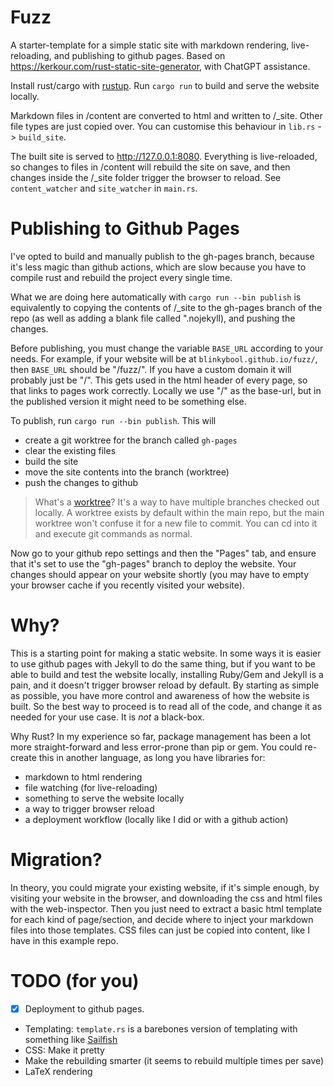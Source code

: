 # Fuzz

A starter-template for a simple static site with markdown rendering, live-reloading, and publishing to github pages.
Based on https://kerkour.com/rust-static-site-generator, with ChatGPT assistance.

Install rust/cargo with [rustup](https://www.rust-lang.org/learn/get-started).
Run `cargo run` to build and serve the website locally.

Markdown files in /content are converted to html and written to /_site.
Other file types are just copied over. You can customise this behaviour in `lib.rs` -> `build_site`.

The built site is served to http://127.0.0.1:8080.
Everything is live-reloaded, so changes to files in /content will rebuild the site on save, and then changes inside the /_site folder trigger the browser to reload. See `content_watcher` and `site_watcher` in `main.rs`.

# Publishing to Github Pages

I've opted to build and manually publish to the gh-pages branch, because it's less magic than github actions, which are slow because you have to compile rust and rebuild the project every single time.

What we are doing here automatically with `cargo run --bin publish` is equivalently to copying the contents of /_site to the gh-pages branch of the repo (as well as adding a blank file called ".nojekyll), and pushing the changes.

Before publishing, you must change the variable `BASE_URL` according to your needs.
For example, if your website will be at `blinkybool.github.io/fuzz/`, then `BASE_URL` should be "/fuzz/".
If you have a custom domain it will probably just be "/". This gets used in the html header of every page, so that links to pages work correctly.
Locally we use "/" as the base-url, but in the published version it might need to be something else.

To publish, run `cargo run --bin publish`. This will
- create a git worktree for the branch called `gh-pages`
- clear the existing files
- build the site
- move the site contents into the branch (worktree)
- push the changes to github

> What's a [worktree](https://git-scm.com/docs/git-worktree)? It's a way to have multiple branches checked out locally. A worktree exists by default within the main repo, but the main worktree won't confuse it for a new file to commit. You can cd into it and execute git commands as normal.

Now go to your github repo settings and then the "Pages" tab, and ensure that it's set to use
the "gh-pages" branch to deploy the website. Your changes should appear on your website shortly
(you may have to empty your browser cache if you recently visited your website).

# Why?
This is a starting point for making a static website.
In some ways it is easier to use github pages with Jekyll to do the same thing, but if you want to be able to build and test the website locally, installing Ruby/Gem and Jekyll is a pain, and it doesn't trigger browser reload by default.
By starting as simple as possible, you have more control and awareness of how the website is built.
So the best way to proceed is to read all of the code, and change it as needed for your use case.
It is *not* a black-box.

Why Rust? In my experience so far, package management has been a lot more straight-forward and less error-prone than pip or gem.
You could re-create this in another language, as long you have libraries for:
- markdown to html rendering
- file watching (for live-reloading)
- something to serve the website locally
- a way to trigger browser reload
- a deployment workflow (locally like I did or with a github action)

# Migration?
In theory, you could migrate your existing website, if it's simple enough, by visiting your website in the browser, and downloading the css and html files with the web-inspector. Then you just need to extract a basic html template for each kind of page/section, and decide where to inject your markdown files into those templates. CSS files can just be copied into content, like I have in this example repo.

# TODO (for you)
- [x] Deployment to github pages.
- Templating: `template.rs` is a barebones version of templating with something like [Sailfish](https://github.com/rust-sailfish/sailfish)
- CSS: Make it pretty
- Make the rebuilding smarter (it seems to rebuild multiple times per save)
- LaTeX rendering